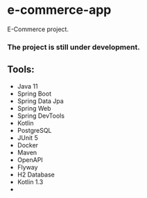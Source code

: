 # e-commerce-app
E-Commerce project.
### The project is still under development.

## Tools:
* Java 11
* Spring Boot
* Spring Data Jpa
* Spring Web
* Spring DevTools
* Kotlin 
* PostgreSQL
* JUnit 5
* Docker
* Maven
* OpenAPI
* Flyway
* H2 Database
* Kotlin 1.3
* 
